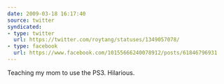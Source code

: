 ```yaml
---
date: 2009-03-18 16:17:40
source: twitter
syndicated:
- type: twitter
  url: https://twitter.com/roytang/statuses/1349057078/
- type: facebook
  url: https://www.facebook.com/10155666240078912/posts/61846796931
---
```


Teaching my mom to use the PS3. Hilarious.